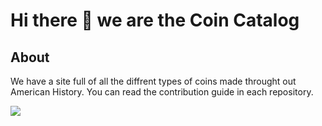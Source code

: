 # Hi there 👋 we are the Coin Catalog

<!--

**Here are some ideas to get you started:**

🙋‍♀️ A short introduction - what is your organization all about?
🌈 Contribution guidelines - how can the community get involved?
👩‍💻 Useful resources - where can the community find your docs? Is there anything else the community should know?
🍿 Fun facts - what does your team eat for breakfast?
🧙 Remember, you can do mighty things with the power of [Markdown](https://docs.github.com/github/writing-on-github/getting-started-with-writing-and-formatting-on-github/basic-writing-and-formatting-syntax)
-->

## About

We have a site full of all the diffrent types of coins made throught out American History. You can read the contribution guide in each repository.

<img src="https://komarev.com/ghpvc/?username=your-Coin-Catalog" />
